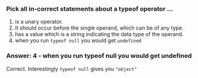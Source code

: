 ### Pick all in-correct statements about a typeof operator ...

1. is a unary operator. 
2. It should occur before the single operand, which can be of any type.
3. has a value which is a string indicating the data type of the operand.
4. when you run `typeof null` you would get `undefined`


### Answer: 4 - when you run typeof null you would get undefined

Correct. Interestingly `typeof null` gives you `"object"`